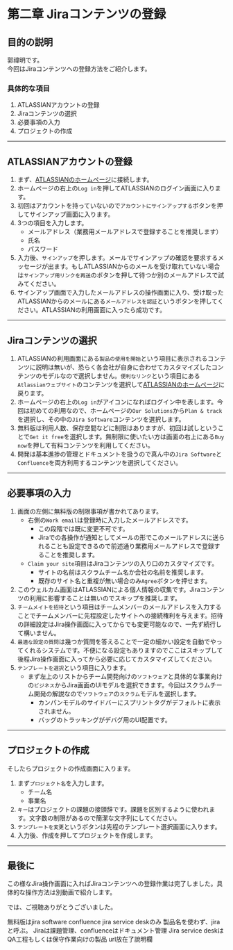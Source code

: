 # 第二章 Jiraコンテンツの登録

## 目的の説明

郭禕明です。  
今回はJiraコンテンツへの登録方法をご紹介します。

### 具体的な項目

1. ATLASSIANアカウントの登録
2. Jiraコンテンツの選択
3. 必要事項の入力
4. プロジェクトの作成

---

## ATLASSIANアカウントの登録

1. まず、[ATLASSIANのホームページ][atlassian]に接続します。
2. ホームページの右上の`Log in`を押してATLASSIANのログイン画面に入ります。
3. 初回はアカウントを持っていないので`アカウントにサインアップする`ボタンを押してサインアップ画面に入ります。
4. 3つの項目を入力します。
   - メールアドレス（業務用メールアドレスで登録することを推奨します）
   - 氏名
   - パスワード
5. 入力後、`サインアップ`を押します。メールでサインアップの確認を要求するメッセージが出ます。もしATLASSIANからのメールを受け取れていない場合は`サインアップ用リンクを再送`のボタンを押して待つか別のメールアドレスで試みてください。
6. サインアップ画面で入力したメールアドレスの操作画面に入り、受け取ったATLASSIANからのメールにある`メールアドレスを認証`というボタンを押してください。ATLASSIANの利用画面に入ったら成功です。

---

## Jiraコンテンツの選択

1. ATLASSIANの利用画面にある`製品の使用を開始`という項目に表示されるコンテンツに説明は無いが、恐らく各会社が自身に合わせてカスタマイズしたコンテンツのモデルなので選択しません。`便利なリンク`という項目にある`Atlassianウェブサイト`のコンテンツを選択して[ATLASSIANのホームページ][atlassian]に戻ります。
2. ホームページの右上の`Log in`がアイコンになればログイン中を表します。今回は初めての利用なので、ホームページの`Our Solutions`から`Plan & track`を選択し、その中の`Jira Software`コンテンツを選択します。
3. 無料版は利用人数、保存空間などに制限はありますが、初回は試しということで`Get it free`を選択します。無制限に使いたい方は画面の右上にある`Buy now`を押して有料コンテンツを利用してください。
4. 開発は基本進捗の管理とドキュメントを扱うので真ん中の`Jira Software`と`Confluence`を両方利用するコンテンツを選択してください。

---

## 必要事項の入力

1. 画面の左側に無料版の制限事項が書かれてあります。
    - 右側の`Work email`は登録時に入力したメールアドレスです。
      - この段階では既に変更不可です。
      - Jiraでの各操作が通知としてメールの形でこのメールアドレスに送られることも設定できるので前述通り業務用メールアドレスで登録することを推奨します。
    - `Claim your site`項目はJiraコンテンツの入り口のカスタマイズです。
      - サイトの名前はスクラムチーム名か会社の名前を推奨します。
      - 既存のサイト名と重複が無い場合のみ`Agree`ボタンを押せます。
2. このウェルカム画面はATLASSIANによる個人情報の収集です。Jiraコンテンツの利用に影響することは無いのでスキップを推奨します。
3. `チームメイトを招待`という項目はチームメンバーのメールアドレスを入力することでチームメンバーに先程設定したサイトへの接続権利を与えます。招待の詳細設定はJira操作画面に入ってからでも変更可能なので、一先ず続行して構いません。
4. `最適な設定の質問`は幾つか質問を答えることで一定の細かい設定を自動でやってくれるシステムです。不便になる設定もありますのでここはスキップして後程Jira操作画面に入ってから必要に応じてカスタマイズしてください。
5. `テンプレートを選択`という項目に入ります。
   - まず左上のリストからチーム開発向けの`ソフトウェア`と具体的な事業向けの`ビジネス`からJira画面のUIモデルを選択できます。今回はスクラムチーム開発の解説なので`ソフトウェア`の`スクラム`モデルを選択します。
     - カンパンモデルのサイドバーにスプリントタグがデフォルトに表示されません。
     - バッグのトラッキングがデバグ用のUI配置です。

---

## プロジェクトの作成

そしたらプロジェクトの作成画面に入ります。

1. まず`プロジェクト名`を入力します。
   - チーム名
   - 事業名
2. `キー`はプロジェクトの課題の接頭辞です。課題を区別するように使われます。文字数の制限があるので簡潔な文字列にしてください。
3. `テンプレートを変更`というボタンは先程のテンプレート選択画面に入ります。
4. 入力後、作成を押してプロジェクトを作成します。

---

## 最後に

この様なJira操作画面に入ればJiraコンテンツへの登録作業は完了しました。具体的な操作方法は別動画で紹介します。

では、ご視聴ありがとうございました。

<!-- リンクの声明文 -->
[atlassian]: https://www.atlassian.com/

無料版はjira software confluence jira service deskのみ
製品名を使わず、jiraと呼ぶ。
Jiraは課題管理、confluenceはドキュメント管理
Jira service deskはQA工程もしくは保守作業向けの製品
url放在了說明欄

